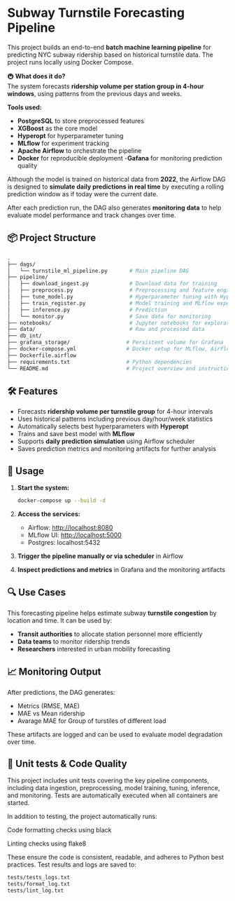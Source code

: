 # Subway Turnstile Forecasting Pipeline

This project builds an end-to-end **batch machine learning pipeline** for predicting NYC subway ridership based on historical turnstile data. The project runs locally using Docker Compose.

🚇 **What does it do?**  
The system forecasts **ridership volume per station group in 4-hour windows**, using patterns from the previous days and weeks. 

**Tools used:**

- **PostgreSQL** to store preprocessed features
- **XGBoost** as the core model
- **Hyperopt** for hyperparameter tuning
- **MLflow** for experiment tracking 
- **Apache Airflow** to orchestrate the pipeline
- **Docker** for reproducible deployment
-**Gafana** for monitoring prediction quality

Although the model is trained on historical data from **2022**, the Airflow DAG is designed to **simulate daily predictions in real time** by executing a rolling prediction window as if today were the current date.

After each prediction run, the DAG also generates **monitoring data** to help evaluate model performance and track changes over time.

## 📦 Project Structure

```bash
.
├── dags/
│   └── turnstile_ml_pipeline.py       # Main pipeline DAG      
├── pipeline/ 
│   ├── download_ingest.py             # Download data for training
│   ├── preprocess.py                  # Preprocessing and feature engineering (training and inference)         
│   ├── tune_model.py                  # Hyperparameter tuning with Hyperopt
│   ├── train_register.py              # Model training and MLflow experiment tracking
│   ├── inference.py                   # Prediction
│   └── monitor.py                     # Save data for monitoring
├── notebooks/                         # Jupyter notebooks for exploration
├── data/                              # Raw and processed data 
├── db_int/                          
├── grafana_storage/                  # Persistent volume for Grafana
├── docker-compose.yml                # Docker setup for MLflow, Airflow, Postgres, etc.
├── Dockerfile.airflow                   
├── requirements.txt                  # Python dependencies
└── README.md                         # Project overview and instructions

```

## 🛠 Features

- Forecasts **ridership volume per turnstile group** for 4-hour intervals
- Uses historical patterns including previous day/hour/week statistics
- Automatically selects best hyperparameters with **Hyperopt**
- Trains and save best model with **MLflow**
- Supports **daily prediction simulation** using Airflow scheduler
- Saves prediction metrics and monitoring artifacts for further analysis

## 🏃 Usage

1. **Start the system:**

   ```bash
   docker-compose up --build -d
   ```

2. **Access the services:**

   - Airflow: [http://localhost:8080](http://localhost:8080)
   - MLflow UI: [http://localhost:5000](http://localhost:5000)
   - Postgres: localhost:5432

3. **Trigger the pipeline manually or via scheduler** in Airflow

4. **Inspect predictions and metrics** in Grafana and the monitoring artifacts

## 🔍 Use Cases

This forecasting pipeline helps estimate subway **turnstile congestion** by location and time. It can be used by:

- **Transit authorities** to allocate station personnel more efficiently
- **Data teams** to monitor ridership trends
- **Researchers** interested in urban mobility forecasting

## 📈 Monitoring Output

After predictions, the DAG generates:

- Metrics (RMSE, MAE)
- MAE vs Mean ridership
- Avarage MAE for Group of turstiles of different load

These artifacts are logged and can be used to evaluate model degradation over time.

 ## 🧪 Unit tests & Code Quality

This project includes unit tests covering the key pipeline components, including data ingestion, preprocessing, model training, tuning, inference, and monitoring.
Tests are automatically executed when all containers are started.

In addition to testing, the project automatically runs:

Code formatting checks using black

Linting checks using flake8

These ensure the code is consistent, readable, and adheres to Python best practices.
Test results and logs are saved to: 

   ```bash
   tests/tests_logs.txt
   tests/format_log.txt
   tests/lint_log.txt
   ```



